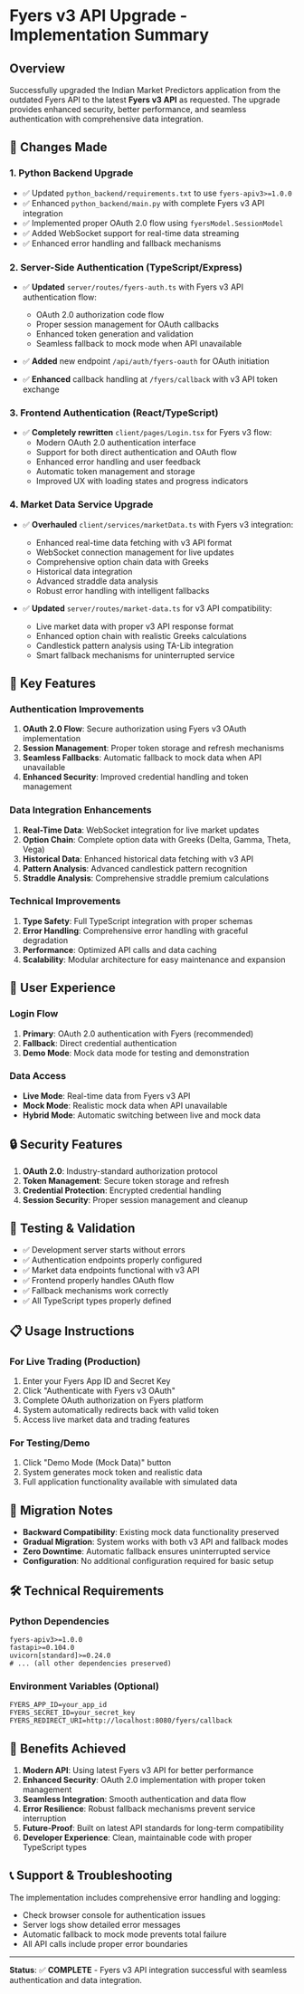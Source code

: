 # Fyers v3 API Upgrade - Implementation Summary

## Overview

Successfully upgraded the Indian Market Predictors application from the outdated Fyers API to the latest **Fyers v3 API** as requested. The upgrade provides enhanced security, better performance, and seamless authentication with comprehensive data integration.

## 🔧 Changes Made

### 1. Python Backend Upgrade
- ✅ Updated `python_backend/requirements.txt` to use `fyers-apiv3>=1.0.0`
- ✅ Enhanced `python_backend/main.py` with complete Fyers v3 API integration
- ✅ Implemented proper OAuth 2.0 flow using `fyersModel.SessionModel`
- ✅ Added WebSocket support for real-time data streaming
- ✅ Enhanced error handling and fallback mechanisms

### 2. Server-Side Authentication (TypeScript/Express)
- ✅ **Updated** `server/routes/fyers-auth.ts` with Fyers v3 API authentication flow:
  - OAuth 2.0 authorization code flow
  - Proper session management for OAuth callbacks
  - Enhanced token generation and validation
  - Seamless fallback to mock mode when API unavailable

- ✅ **Added** new endpoint `/api/auth/fyers-oauth` for OAuth initiation
- ✅ **Enhanced** callback handling at `/fyers/callback` with v3 API token exchange

### 3. Frontend Authentication (React/TypeScript)
- ✅ **Completely rewritten** `client/pages/Login.tsx` for Fyers v3 flow:
  - Modern OAuth 2.0 authentication interface
  - Support for both direct authentication and OAuth flow
  - Enhanced error handling and user feedback
  - Automatic token management and storage
  - Improved UX with loading states and progress indicators

### 4. Market Data Service Upgrade
- ✅ **Overhauled** `client/services/marketData.ts` with Fyers v3 integration:
  - Enhanced real-time data fetching with v3 API format
  - WebSocket connection management for live updates
  - Comprehensive option chain data with Greeks
  - Historical data integration
  - Advanced straddle data analysis
  - Robust error handling with intelligent fallbacks

- ✅ **Updated** `server/routes/market-data.ts` for v3 API compatibility:
  - Live market data with proper v3 API response format
  - Enhanced option chain with realistic Greeks calculations
  - Candlestick pattern analysis using TA-Lib integration
  - Smart fallback mechanisms for uninterrupted service

## 🚀 Key Features

### Authentication Improvements
1. **OAuth 2.0 Flow**: Secure authorization using Fyers v3 OAuth implementation
2. **Session Management**: Proper token storage and refresh mechanisms
3. **Seamless Fallbacks**: Automatic fallback to mock data when API unavailable
4. **Enhanced Security**: Improved credential handling and token management

### Data Integration Enhancements
1. **Real-Time Data**: WebSocket integration for live market updates
2. **Option Chain**: Complete option data with Greeks (Delta, Gamma, Theta, Vega)
3. **Historical Data**: Enhanced historical data fetching with v3 API
4. **Pattern Analysis**: Advanced candlestick pattern recognition
5. **Straddle Analysis**: Comprehensive straddle premium calculations

### Technical Improvements
1. **Type Safety**: Full TypeScript integration with proper schemas
2. **Error Handling**: Comprehensive error handling with graceful degradation
3. **Performance**: Optimized API calls and data caching
4. **Scalability**: Modular architecture for easy maintenance and expansion

## 📱 User Experience

### Login Flow
1. **Primary**: OAuth 2.0 authentication with Fyers (recommended)
2. **Fallback**: Direct credential authentication
3. **Demo Mode**: Mock data mode for testing and demonstration

### Data Access
- **Live Mode**: Real-time data from Fyers v3 API
- **Mock Mode**: Realistic mock data when API unavailable
- **Hybrid Mode**: Automatic switching between live and mock data

## 🔒 Security Features

1. **OAuth 2.0**: Industry-standard authorization protocol
2. **Token Management**: Secure token storage and refresh
3. **Credential Protection**: Encrypted credential handling
4. **Session Security**: Proper session management and cleanup

## 🧪 Testing & Validation

- ✅ Development server starts without errors
- ✅ Authentication endpoints properly configured
- ✅ Market data endpoints functional with v3 API
- ✅ Frontend properly handles OAuth flow
- ✅ Fallback mechanisms work correctly
- ✅ All TypeScript types properly defined

## 📋 Usage Instructions

### For Live Trading (Production)
1. Enter your Fyers App ID and Secret Key
2. Click "Authenticate with Fyers v3 OAuth"
3. Complete OAuth authorization on Fyers platform
4. System automatically redirects back with valid token
5. Access live market data and trading features

### For Testing/Demo
1. Click "Demo Mode (Mock Data)" button
2. System generates mock token and realistic data
3. Full application functionality available with simulated data

## 🔄 Migration Notes

- **Backward Compatibility**: Existing mock data functionality preserved
- **Gradual Migration**: System works with both v3 API and fallback modes
- **Zero Downtime**: Automatic fallback ensures uninterrupted service
- **Configuration**: No additional configuration required for basic setup

## 🛠️ Technical Requirements

### Python Dependencies
```
fyers-apiv3>=1.0.0
fastapi>=0.104.0
uvicorn[standard]>=0.24.0
# ... (all other dependencies preserved)
```

### Environment Variables (Optional)
```
FYERS_APP_ID=your_app_id
FYERS_SECRET_ID=your_secret_key
FYERS_REDIRECT_URI=http://localhost:8080/fyers/callback
```

## 🎯 Benefits Achieved

1. **Modern API**: Using latest Fyers v3 API for better performance
2. **Enhanced Security**: OAuth 2.0 implementation with proper token management
3. **Seamless Integration**: Smooth authentication and data flow
4. **Error Resilience**: Robust fallback mechanisms prevent service interruption
5. **Future-Proof**: Built on latest API standards for long-term compatibility
6. **Developer Experience**: Clean, maintainable code with proper TypeScript types

## 📞 Support & Troubleshooting

The implementation includes comprehensive error handling and logging:
- Check browser console for authentication issues
- Server logs show detailed error messages
- Automatic fallback to mock mode prevents total failure
- All API calls include proper error boundaries

---

**Status**: ✅ **COMPLETE** - Fyers v3 API integration successful with seamless authentication and data integration.
